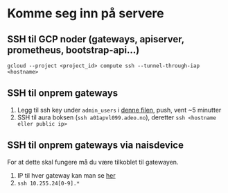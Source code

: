 # Komme seg inn på servere

## SSH til GCP noder (gateways, apiserver, prometheus, bootstrap-api...)
`gcloud --project <project_id> compute ssh --tunnel-through-iap <hostname>`

## SSH til onprem gateways
1. Legg til ssh key under `admin_users` i [denne filen](/ansible/site.yml), push, vent ~5 minutter
2. SSH til aura boksen (`ssh a01apvl099.adeo.no`), deretter `ssh <hostname eller public ip>`

## SSH til onprem gateways via naisdevice
For at dette skal fungere må du være tilkoblet til gatewayen.
1. IP til hver gateway kan man se [her](https://grafana.nais.io/d/XnwquxkGz/naisdevice?viewPanel=16)
2. `ssh 10.255.24[0-9].*`

